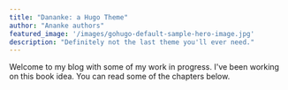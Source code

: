 ```yaml
---
title: "Dananke: a Hugo Theme"
author: "Ananke authors"
featured_image: '/images/gohugo-default-sample-hero-image.jpg'
description: "Definitely not the last theme you'll ever need."
---
```

Welcome to my blog with some of my work in progress. I've been working on this book idea. You can read some of the chapters below.
